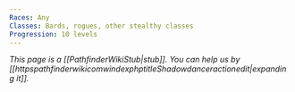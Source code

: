 ```yaml
---
Races: Any
Classes: Bards, rogues, other stealthy classes
Progression: 10 levels
---
```


*This page is a [[PathfinderWikiStub|stub]]. You can help us by [[httpspathfinderwikicomwindexphptitleShadowdanceractionedit|expanding it]].*






